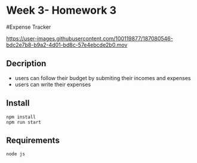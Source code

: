 # Week 3- Homework 3

#Expense Tracker

https://user-images.githubusercontent.com/100119877/187080546-bdc2e7b8-b9a2-4d01-bd8c-57e4ebcde2b0.mov


## Decription
- users can follow their budget by submiting their incomes and expenses
- users can write their expenses

## Install
```javascrıpt
npm install
npm run start
```

## Requirements
```javascrıpt
node js
```


